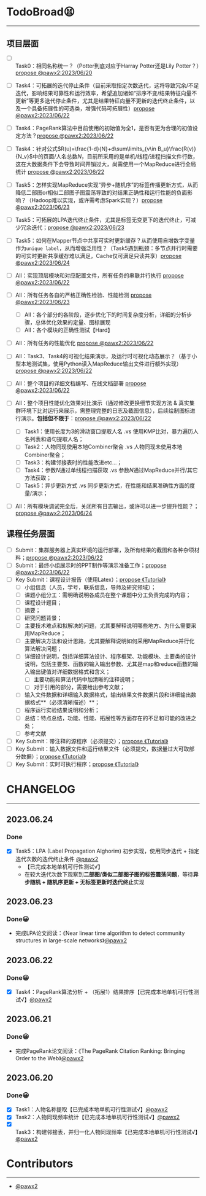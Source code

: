 # TodoBroad😫

------

## 项目层面

- [ ] Task0：相同名称统一？（Potter到底对应于Harray Potter还是Lily Potter？）[propose @pawx2:2023/06/20](https://github.com/pawx2)
- [ ] Task4：可拓展的迭代停止条件（目前采取指定次数迭代，这将导致冗余/不足迭代，影响结果可靠性和运行效率，希望追加诸如“排序不变/结果特征向量不更新”等更多迭代停止条件，尤其是结果特征向量不更新的迭代终止条件，以及一个具备拓展性的可选类，增强代码可拓展性）[propose @pawx2:2023/06/22](https://github.com/pawx2)
- [ ] Task4：PageRank算法中目前使用的初始值为全1，是否有更为合理的初值设定方法？[propose @pawx2:2023/06/22](https://github.com/pawx2)
- [ ] Task4：针对公式$R(u)=\frac{1-d}{N}+d\sum\limits_{v\in B_u}\frac{R(v)}{N_v}$中的页面/人名总数$N$，目前所采用的是单机/线程/进程扫描文件行数，这在大数据条件下会导致时间开销过大，尚需使用一个MapReduce进行全局统计 [propose @pawx2:2023/06/22](https://github.com/pawx2)
- [ ] Task5：怎样实现MapReduce实现“异步+随机序”的标签传播更新方式，从而降低二部图or相似二部图子图震荡导致的对结果正确性和运行性能的负面影响？（Hadoop难以实现，或许需考虑Spark实现？）[propose @pawx2:2023/06/23](https://github.com/pawx2)
- [ ] Task5：可拓展的LPA迭代终止条件，尤其是标签无变更下的迭代终止，可减少冗余迭代；[propose @pawx2:2023/06/23](https://github.com/pawx2)
- [ ] Task5：如何在Mapper节点中共享可实时更新缓存？从而使用自增数字变量作为`unique label`，从而增强泛用性？（Task5遇到瓶颈：多节点并行时需要的可实时更新共享缓存难以满足，Cache仅可满足只读共享）[propose @pawx2:2023/06/24](https://github.com/pawx2)
- [ ] All：实现顶层模块和对应配置文件，所有任务的串联并行执行 [propose @pawx2:2023/06/22](https://github.com/pawx2)
- [ ] All：所有任务各自的严格正确性检验、性能检测 [propose @pawx2:2023/06/23](https://github.com/pawx2)
    - [ ] All：各个部分的各阶段，逐步优化下的时间复杂度分析，详细的分析步骤，总体优化效果的定量、图标展现
    - [ ] All：各个模块的正确性测试【Hard】
- [ ] All：所有任务的性能优化 [propose @pawx2:2023/06/22](https://github.com/pawx2)
- [ ] All：Task3、Task4的可视化结果演示，及运行时可视化动态展示？（基于小型本地测试集，使用Python读入MapReduce输出文件进行额外实现）[propose @pawx2:2023/06/22](https://github.com/pawx2)
- [ ] All：整个项目的详细文档编写、在线文档部署 [propose @pawx2:2023/06/22](https://github.com/pawx2)
- [ ] All：整个项目性能优化效果对比演示（通过修改更换细节实现方法 & 真实集群环境下比对运行来展示，需整理完整的日志及截图信息），后续绘制图标进行演示。**包括但不限于**：[propose @pawx2:2023/06/22](https://github.com/pawx2)
    - [ ] Task1：使用长度为3的滑动窗口提取人名 .vs 使用KMP比对，暴力遍历人名列表和语句提取人名；
    - [ ] Task2：人物同现使用本地Combiner聚合 .vs 人物同现未使用本地Combiner聚合；
    - [ ] Task3：构建邻接表时的性能改进etc…；
    - [ ] Task4：参数$N$通过单线程扫描获取 .vs 参数$N$通过MapReduce并行/其它方法获取；
    - [ ] Task5：异步更新方式 .vs 同步更新方式，在性能和结果准确性方面的度量/演示；
- [ ] All：所有模块调试完全后，关闭所有日志输出，或许可以进一步提升性能？；[propose @pawx2:2023/06/24](https://github.com/pawx2)


## 课程任务层面

- [ ] Submit：集群服务器上真实环境的运行部署，及所有结果的截图和各种杂项材料；[propose @pawx2:2023/06/22](https://github.com/pawx2)
- [ ] Submit：最终小组展示时的PPT制作等演示准备工作；[propose @pawx2:2023/06/22](https://github.com/pawx2)
- [ ] Key Submit：课程设计报告（使用Latex）；[propose 《Tutorial》]()
    - [ ] 小组信息（人员，学号，联系信息，导师及研究领域）；
    - [ ] 课题小组分工：需明确说明各成员在整个课题中分工负责完成的内容；
    - [ ] 课程设计题目；
    - [ ] 摘要；
    - [ ] 研究问题背景；
    - [ ] 主要技术难点和拟解决的问题，尤其要解释说明哪些地方、为什么需要采用MapReduce；
    - [ ] 主要解决方法和设计思路，尤其要解释说明如何采用MapReduce并行化算法解决问题；
    - [ ] 详细设计说明，包括详细算法设计、程序框架、功能模块、主要类的设计说明，包括主要类、函数的输入输出参数、尤其是map和reduce函数的输入输出键值对详细数据格式和含义；
        - [ ] 主要功能和算法代码中加清晰的注释说明；
        - [ ] 对于引用的部分，需要给出参考文献；

    - [ ] 输入文件数据和详细输入数据格式，输出结果文件数据片段和详细输出数据格式**（必须清晰描述）**；
    - [ ] 程序运行实验结果说明和分析；
    - [ ] 总结：特点总结，功能、性能、拓展性等方面存在的不足和可能的改进之处；
    - [ ] 参考文献

- [ ] Key Submit：带注释的源程序（必须提交）；[propose 《Tutorial》]()
- [ ] Key Submit：输入数据文件和运行结果文件（必须提交，数据量过大可取部分数据）；[propose 《Tutorial》]()
- [ ] Key Submit：实时可执行程序；[propose 《Tutorial》]()

# CHANGELOG

------

## 2023.06.24

### Done

- [x] Task5：LPA (Label Propagation Alghorim) 初步实现，使用同步迭代 + 指定迭代次数的迭代终止条件 [@pawx2](https://github.com/pawx2)
    - 【已完成本地单机可行性测试√】
    - 在较大迭代次数下观察到**二部图/类似二部图子图的标签震荡问题**，等待**异步随机 + 随机序更新 + 无标签更新时迭代终止**实现

## 2023.06.23

### Done😀

- 完成LPA论文阅读：《Near linear time algorithm to detect community structures in large-scale networks》[@pawx2](https://github.com/pawx2)

## 2023.06.22

### Done😀

- [x] Task4：PageRank算法分析 + （拓展1）结果排序【已完成本地单机可行性测试√】[@pawx2](https://github.com/pawx2)

## 2023.06.21

### Done😀

- 完成PageRank论文阅读：《The PageRank Citation Ranking: Bringing Order to the Web》[@pawx2](https://github.com/pawx2)

## 2023.06.20

### Done😀

- [x] Task1：人物名称提取【已完成本地单机可行性测试√】[@pawx2](https://github.com/pawx2)
- [x] Task2：人物同现频率统计【已完成本地单机可行性测试√】[@pawx2](https://github.com/pawx2)
- [x] Task3：构建邻接表，并归一化人物同现频率【已完成本地单机可行性测试√】[@pawx2](https://github.com/pawx2)

# Contributors

------

- [@pawx2](https://github.com/pawx2)



